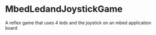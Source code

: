 # MbedLedandJoystickGame
A reflex game that uses 4 leds and the joystick on an mbed application board 
